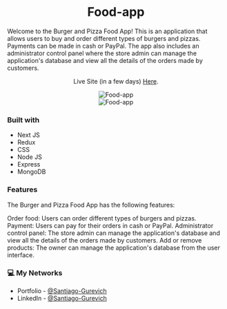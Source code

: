 <h1 align="center">Food-app</h1>

<p>Welcome to the Burger and Pizza Food App! This is an application that allows users to buy and order different types of burgers and pizzas. Payments can be made in cash or PayPal. The app also includes an administrator control panel where the store admin can manage the application's database and view all the details of the orders made by customers.
</p>

<p align="center">Live Site (in a few days) <a href="/">Here</a>.</p>

<div align="center">
  <img src="https://media.discordapp.net/attachments/613523626230022146/1090658220000952370/image.png?width=960&height=457" alt="Food-app">
</div>

<div align="center">
  <img src="https://media.discordapp.net/attachments/613523626230022146/1090690811051638995/image.png?width=960&height=447" alt="Food-app">
</div>

### Built with

- Next JS
- Redux
- CSS
- Node JS
- Express
- MongoDB

### Features
The Burger and Pizza Food App has the following features:

Order food: Users can order different types of burgers and pizzas.
Payment: Users can pay for their orders in cash or PayPal.
Administrator control panel: The store admin can manage the application's database and view all the details of the orders made by customers.
Add or remove products: The owner can manage the application's database from the user interface.

### 💻 My Networks

- Portfolio - [@Santiago-Gurevich]('')
- LinkedIn - [@Santiago-Gurevich](https://www.linkedin.com/in/santiago-gurevich/)
